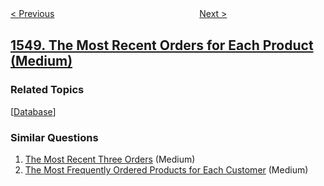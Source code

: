 <!--|This file generated by command(leetcode description); DO NOT EDIT.    |-->
<!--+----------------------------------------------------------------------+-->
<!--|@author    openset <openset.wang@gmail.com>                           |-->
<!--|@link      https://github.com/openset                                 |-->
<!--|@home      https://github.com/openset/leetcode                        |-->
<!--+----------------------------------------------------------------------+-->

[< Previous](../the-most-similar-path-in-a-graph "The Most Similar Path in a Graph")
　　　　　　　　　　　　　　　　
[Next >](../three-consecutive-odds "Three Consecutive Odds")

## [1549. The Most Recent Orders for Each Product (Medium)](https://leetcode.com/problems/the-most-recent-orders-for-each-product "每件商品的最新订单")



### Related Topics
  [[Database](../../tag/database/README.md)]

### Similar Questions
  1. [The Most Recent Three Orders](../the-most-recent-three-orders) (Medium)
  1. [The Most Frequently Ordered Products for Each Customer](../the-most-frequently-ordered-products-for-each-customer) (Medium)

